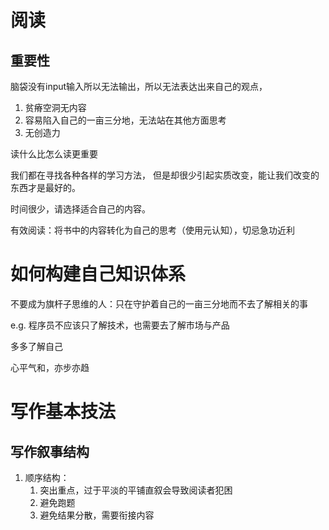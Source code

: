 
# 阅读

## 重要性
脑袋没有input输入所以无法输出，所以无法表达出来自己的观点，
1. 贫瘠空洞无内容
2. 容易陷入自己的一亩三分地，无法站在其他方面思考
3. 无创造力

读什么比怎么读更重要

我们都在寻找各种各样的学习方法， 但是却很少引起实质改变，能让我们改变的东西才是最好的。

时间很少，请选择适合自己的内容。

有效阅读：将书中的内容转化为自己的思考（使用元认知），切忌急功近利

# 如何构建自己知识体系

不要成为旗杆子思维的人：只在守护着自己的一亩三分地而不去了解相关的事

e.g. 程序员不应该只了解技术，也需要去了解市场与产品

多多了解自己

心平气和，亦步亦趋

# 写作基本技法

## 写作叙事结构

1. 顺序结构：
	1. 突出重点，过于平淡的平铺直叙会导致阅读者犯困
	2. 避免跑题
	3. 避免结果分散，需要衔接内容